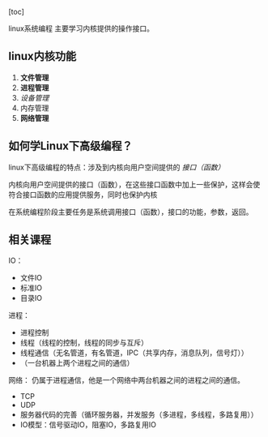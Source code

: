 [toc]


linux系统编程 主要学习内核提供的操作接口。

## linux内核功能
1. **文件管理**
2. **进程管理**
3. _设备管理_
4. 内存管理
5. **网络管理**

## 如何学Linux下高级编程？

linux下高级编程的特点：涉及到内核向用户空间提供的 _接口（函数）_

内核向用户空间提供的接口（函数），在这些接口函数中加上一些保护，这样会使符合接口函数的应用提供服务，同时也保护内核

在系统编程阶段主要任务是系统调用接口（函数），接口的功能，参数，返回。

## 相关课程

IO：
  - 文件IO
  - 标准IO
  - 目录IO
  
进程：
  - 进程控制
  - 线程（线程的控制，线程的同步与互斥）
  - 线程通信（无名管道，有名管道，IPC（共享内存，消息队列，信号灯）） 
  - （一台机器上两个进程之间的通信）

网络：
  仍属于进程通信，他是一个网络中两台机器之间的进程之间的通信。
  - TCP
  - UDP
  - 服务器代码的完善（循环服务器，并发服务（多进程，多线程，多路复用））
  - IO模型：信号驱动IO，阻塞IO，多路复用IO

